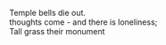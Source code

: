 Temple bells die out.    
thoughts come - and there is loneliness;    
Tall grass their monument    

